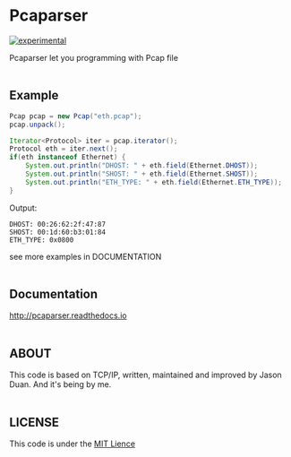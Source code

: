 # Pcaparser
[![experimental](http://badges.github.io/stability-badges/dist/experimental.svg)](http://github.com/badges/stability-badges)

Pcaparser let you programming with Pcap file
<br /><br />

## Example
```java
Pcap pcap = new Pcap("eth.pcap");
pcap.unpack();

Iterator<Protocol> iter = pcap.iterator();
Protocol eth = iter.next();
if(eth instanceof Ethernet) {
    System.out.println("DHOST: " + eth.field(Ethernet.DHOST));
    System.out.println("SHOST: " + eth.field(Ethernet.SHOST));
    System.out.println("ETH_TYPE: " + eth.field(Ethernet.ETH_TYPE));
}
```
Output:
```text
DHOST: 00:26:62:2f:47:87
SHOST: 00:1d:60:b3:01:84
ETH_TYPE: 0x0800
```
see more examples in DOCUMENTATION
<br /><br />

## Documentation
http://pcaparser.readthedocs.io
<br /><br />

## ABOUT
This code is based on TCP/IP, written, maintained and improved by Jason Duan. And it's being  by me.
<br /><br />

## LICENSE
This code is under the [MIT Lience](https://opensource.org/licenses/MIT)

    
